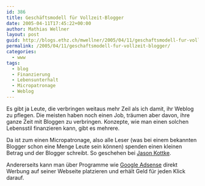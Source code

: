 ```yaml
---
id: 386
title: Geschäftsmodell für Vollzeit-Blogger
date: 2005-04-11T17:45:22+00:00
author: Mathias Wellner
layout: post
guid: http://blogs.ethz.ch/mwellner/2005/04/11/geschaftsmodell-fur-vollzeit-blogger/
permalink: /2005/04/11/geschaftsmodell-fur-vollzeit-blogger/
categories:
  - www
tags:
  - blog
  - Finanzierung
  - Lebensunterhalt
  - Micropatronage
  - Weblog
---
```

Es gibt ja Leute, die verbringen weitaus mehr Zeil als ich damit, ihr Weblog zu pflegen. Die meisten haben noch einen Job, träumen aber davon, ihre ganze Zeit mit Bloggen zu verbringen. Konzepte, wie man einen solchen Lebensstil finanzieren kann, gibt es mehrere.

Da ist zum einen Micropatronage, also alle Leser (was bei einem bekannten Blogger schon eine Menge Leute sein können) spenden einen kleinen Betrag und der Blogger schreibt. So geschehen bei [Jason Kottke](http://www.kottke.org).

Andererseits kann man &uuml;ber Programme wie [Google Adsense](https://www.google.com/adsense) direkt Werbung auf seiner Webseite platzieren und erh&auml;lt Geld f&uuml;r jeden Klick darauf.